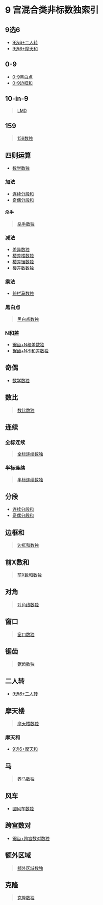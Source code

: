 # 9 宫混合类非标数独索引

## 9选6
- [9选6+二人转][]
- [9选6+摩天和][]

## 0-9
- [0-9黑白点][]
- [0-9边框和][]

## 10-in-9
> [LMD](https://logic-masters.de/Raetselportal/Suche/erweitert.php?tag_id=9401)

## 159
> [159数独](../额外区域类/绝对区域/159数独.md)

## 四则运算
- [数学数独][]
### 加法
- [连续分段和][]
- [奇偶分段和][]
#### 杀手
> [杀手数独](../计算类/内提示类/杀手数独.md)
### 减法
- [差异数独][]
- [楼差楼数独][]
- [楼差锯数独][]
- [楼差数数独][]
### 乘法
- [跨栏马数独][]
### 黑白点
> [黑白点数独](../计算类/内提示类/双标类/黑白点类/黑白点数独.md)
### N和差
- [锯齿+N和差数独][]
- [锯齿+N不和差数独][]

## 奇偶
- [数学数独][]

## 数比
> [数比数独](../比大小类/数比数独.md)

## 连续
### 全标连续
> [全标连续数独](../计算类/内提示类/单标类/连续类/全标连续数独.md)

### 半标连续
> [半标连续数独](../计算类/内提示类/单标类/连续类/半标连续数独.md)

## 分段
- [连续分段和][]
- [奇偶分段和][]

## 边框和
> [边框和数独](../计算类/外提示类/边框和数独.md)

## 前X数和
> [前X数和数独](../计算类/外提示类/前X数和数独.md)

## 对角
> [对角线数独](../额外区域类/绝对区域/额外宫类/对角线数独.md)

## 窗口
> [窗口数独](../额外区域类/绝对区域/额外宫类/窗口数独.md)

## 锯齿
> [锯齿数独](../异形类/锯齿数独.md)

## 二人转
- [9选6+二人转][]

## 摩天楼
> [摩天楼数独](../比大小类/摩天楼数独.md)
### 摩天和
- [9选6+摩天和][]

## 马
> [养马数独](../额外区域类/相对区域/马/养马数独.md)

## 风车
- [圆风车数独][]

## 跨宫数对
- [锯齿+跨宫数对数独][]

## 额外区域
> [额外区域数独](../额外区域类/绝对区域/额外宫类/额外区域数独.md)

## 克隆
> [克隆数独](../额外区域类/绝对区域/克隆数独.md)

[9选6+二人转]: 9选6+二人转.md
[9选6+摩天和]: 9选6+摩天和.md
[0-9黑白点]: 0-9黑白点.md
[0-9边框和]: 0-9边框和.md
[差异数独]: 差异数独.md
[数学数独]: 数学数独.md
[连续分段和]: 连续分段和.md
[奇偶分段和]: 奇偶分段和.md
[跨栏马数独]: 跨栏马数独.md
[楼差楼数独]: 楼差楼数独.md
[楼差锯数独]: 楼差锯数独.md
[楼差数数独]: 楼差数数独.md
[圆风车数独]: ../../风车/圆风车数独.md
[锯齿+跨宫数对数独]: 锯齿+跨宫数对数独.md
[锯齿+N和差数独]: 锯齿+N和差数独.md
[锯齿+N不和差数独]: 锯齿+N不和差数独.md
[杀手+锯齿+运算数独]: 杀手+锯齿+运算数独.md
